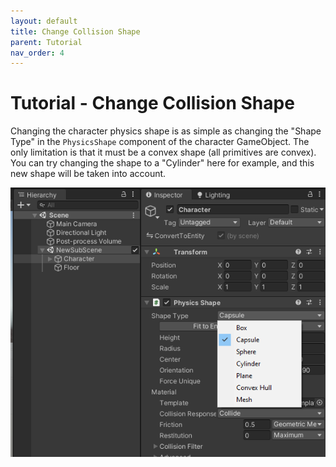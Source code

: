 ```yaml
---
layout: default
title: Change Collision Shape
parent: Tutorial
nav_order: 4
---
```


# Tutorial - Change Collision Shape

Changing the character physics shape is as simple as changing the "Shape Type" in the `PhysicsShape` component of the character GameObject. The only limitation is that it must be a convex shape (all primitives are convex). You can try changing the shape to a "Cylinder" here for example, and this new shape will be taken into account.
 
![](../Images/tutorial_cylindershape.png)